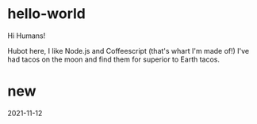# hello-world
Hi Humans!

Hubot here, I like Node.js and Coffeescript (that's whart I'm made of!)
I've had tacos on the moon and find them for superior to Earth tacos.

# new
2021-11-12
